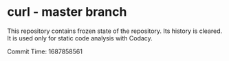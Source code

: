 # curl - master branch

This repository contains frozen state of the repository.
Its history is cleared. It is used only for static code
analysis with Codacy.

Commit Time: 1687858561